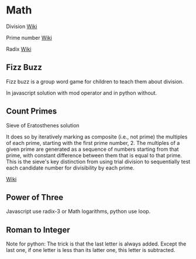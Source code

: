 # Math

Division
[Wiki](<https://en.wikipedia.org/wiki/Division_(mathematics)>)

Prime number
[Wiki](https://en.wikipedia.org/wiki/Prime_number)

Radix
[Wiki](https://en.wikipedia.org/wiki/Radix)

## Fizz Buzz

Fizz buzz is a group word game for children to teach them about division.

In javascript solution with mod operator and in python without.

## Count Primes

Sieve of Eratosthenes solution

It does so by iteratively marking as composite (i.e., not prime) the multiples of each prime, starting with the first prime number, 2. The multiples of a given prime are generated as a sequence of numbers starting from that prime, with constant difference between them that is equal to that prime. This is the sieve's key distinction from using trial division to sequentially test each candidate number for divisibility by each prime.

[Wiki](https://en.wikipedia.org/wiki/Sieve_of_Eratosthenes)

## Power of Three

Javascript use radix-3 or Math logarithms, python use loop.

## Roman to Integer

Note for python: The trick is that the last letter is always added. Except the last one, if one letter is less than its latter one, this letter is subtracted.
